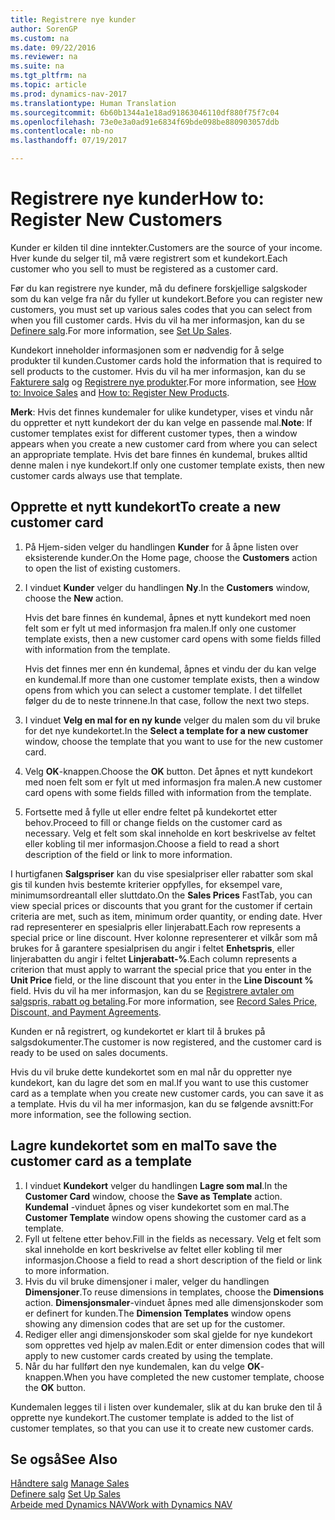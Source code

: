 ```yaml
---
title: Registrere nye kunder
author: SorenGP
ms.custom: na
ms.date: 09/22/2016
ms.reviewer: na
ms.suite: na
ms.tgt_pltfrm: na
ms.topic: article
ms.prod: dynamics-nav-2017
ms.translationtype: Human Translation
ms.sourcegitcommit: 6b60b1344a1e18ad91863046110df880f75f7c04
ms.openlocfilehash: 73e0e3a0ad91e6834f69bde098be880903057ddb
ms.contentlocale: nb-no
ms.lasthandoff: 07/19/2017

---
```


# <a name="how-to-register-new-customers"></a><span data-ttu-id="1cf27-102">Registrere nye kunder</span><span class="sxs-lookup"><span data-stu-id="1cf27-102">How to: Register New Customers</span></span>
<span data-ttu-id="1cf27-103">Kunder er kilden til dine inntekter.</span><span class="sxs-lookup"><span data-stu-id="1cf27-103">Customers are the source of your income.</span></span> <span data-ttu-id="1cf27-104">Hver kunde du selger til, må være registrert som et kundekort.</span><span class="sxs-lookup"><span data-stu-id="1cf27-104">Each customer who you sell to must be registered as a customer card.</span></span>

<span data-ttu-id="1cf27-105">Før du kan registrere nye kunder, må du definere forskjellige salgskoder som du kan velge fra når du fyller ut kundekort.</span><span class="sxs-lookup"><span data-stu-id="1cf27-105">Before you can register new customers, you must set up various sales codes that you can select from when you fill customer cards.</span></span> <span data-ttu-id="1cf27-106">Hvis du vil ha mer informasjon, kan du se [Definere salg](sales-setup-sales.md).</span><span class="sxs-lookup"><span data-stu-id="1cf27-106">For more information, see [Set Up Sales](sales-setup-sales.md).</span></span>

<span data-ttu-id="1cf27-107">Kundekort inneholder informasjonen som er nødvendig for å selge produkter til kunden.</span><span class="sxs-lookup"><span data-stu-id="1cf27-107">Customer cards hold the information that is required to sell products to the customer.</span></span> <span data-ttu-id="1cf27-108">Hvis du vil ha mer informasjon, kan du se [Fakturere salg](sales-how-invoice-sales.md) og [Registrere nye produkter](inventory-how-register-new-products.md).</span><span class="sxs-lookup"><span data-stu-id="1cf27-108">For more information, see [How to: Invoice Sales](sales-how-invoice-sales.md) and [How to: Register New Products](inventory-how-register-new-products.md).</span></span>

<span data-ttu-id="1cf27-109">**Merk**: Hvis det finnes kundemaler for ulike kundetyper, vises et vindu når du oppretter et nytt kundekort der du kan velge en passende mal.</span><span class="sxs-lookup"><span data-stu-id="1cf27-109">**Note**: If customer templates exist for different customer types, then a window appears when you create a new customer card from where you can select an appropriate template.</span></span> <span data-ttu-id="1cf27-110">Hvis det bare finnes én kundemal, brukes alltid denne malen i nye kundekort.</span><span class="sxs-lookup"><span data-stu-id="1cf27-110">If only one customer template exists, then new customer cards always use that template.</span></span>

## <a name="to-create-a-new-customer-card"></a><span data-ttu-id="1cf27-111">Opprette et nytt kundekort</span><span class="sxs-lookup"><span data-stu-id="1cf27-111">To create a new customer card</span></span>
1. <span data-ttu-id="1cf27-112">På Hjem-siden velger du handlingen **Kunder** for å åpne listen over eksisterende kunder.</span><span class="sxs-lookup"><span data-stu-id="1cf27-112">On the Home page, choose the **Customers** action to open the list of existing customers.</span></span>  
2. <span data-ttu-id="1cf27-113">I vinduet **Kunder** velger du handlingen **Ny**.</span><span class="sxs-lookup"><span data-stu-id="1cf27-113">In the **Customers** window, choose the **New** action.</span></span>

    <span data-ttu-id="1cf27-114">Hvis det bare finnes én kundemal, åpnes et nytt kundekort med noen felt som er fylt ut med informasjon fra malen.</span><span class="sxs-lookup"><span data-stu-id="1cf27-114">If only one customer template exists, then a new customer card opens with some fields filled with information from the template.</span></span>

    <span data-ttu-id="1cf27-115">Hvis det finnes mer enn én kundemal, åpnes et vindu der du kan velge en kundemal.</span><span class="sxs-lookup"><span data-stu-id="1cf27-115">If more than one customer template exists, then a window opens from which you can select a customer template.</span></span> <span data-ttu-id="1cf27-116">I det tilfellet følger du de to neste trinnene.</span><span class="sxs-lookup"><span data-stu-id="1cf27-116">In that case, follow the next two steps.</span></span>
3. <span data-ttu-id="1cf27-117">I vinduet **Velg en mal for en ny kunde** velger du malen som du vil bruke for det nye kundekortet.</span><span class="sxs-lookup"><span data-stu-id="1cf27-117">In the **Select a template for a new customer** window, choose the template that you want to use for the new customer card.</span></span>
4. <span data-ttu-id="1cf27-118">Velg **OK**-knappen.</span><span class="sxs-lookup"><span data-stu-id="1cf27-118">Choose the **OK** button.</span></span> <span data-ttu-id="1cf27-119">Det åpnes et nytt kundekort med noen felt som er fylt ut med informasjon fra malen.</span><span class="sxs-lookup"><span data-stu-id="1cf27-119">A new customer card opens with some fields filled with information from the template.</span></span>  
5. <span data-ttu-id="1cf27-120">Fortsette med å fylle ut eller endre feltet på kundekortet etter behov.</span><span class="sxs-lookup"><span data-stu-id="1cf27-120">Proceed to fill or change fields on the customer card as necessary.</span></span> <span data-ttu-id="1cf27-121">Velg et felt som skal inneholde en kort beskrivelse av feltet eller kobling til mer informasjon.</span><span class="sxs-lookup"><span data-stu-id="1cf27-121">Choose a field to read a short description of the field or link to more information.</span></span>

<span data-ttu-id="1cf27-122">I hurtigfanen **Salgspriser** kan du vise spesialpriser eller rabatter som skal gis til kunden hvis bestemte kriterier oppfylles, for eksempel vare, minimumsordreantall eller sluttdato.</span><span class="sxs-lookup"><span data-stu-id="1cf27-122">On the **Sales Prices** FastTab, you can view special prices or discounts that you grant for the customer if certain criteria are met, such as item, minimum order quantity, or ending date.</span></span> <span data-ttu-id="1cf27-123">Hver rad representerer en spesialpris eller linjerabatt.</span><span class="sxs-lookup"><span data-stu-id="1cf27-123">Each row represents a special price or line discount.</span></span> <span data-ttu-id="1cf27-124">Hver kolonne representerer et vilkår som må brukes for å garantere spesialprisen du angir i feltet **Enhetspris**, eller linjerabatten du angir i feltet **Linjerabatt-%**.</span><span class="sxs-lookup"><span data-stu-id="1cf27-124">Each column represents a criterion that must apply to warrant the special price that you enter in the **Unit Price** field, or the line discount that you enter in the **Line Discount %** field.</span></span> <span data-ttu-id="1cf27-125">Hvis du vil ha mer informasjon, kan du se [Registrere avtaler om salgspris, rabatt og betaling](sales-how-record-sales-price-discount-payment-agreements.md).</span><span class="sxs-lookup"><span data-stu-id="1cf27-125">For more information, see [Record Sales Price, Discount, and Payment Agreements](sales-how-record-sales-price-discount-payment-agreements.md).</span></span>

<span data-ttu-id="1cf27-126">Kunden er nå registrert, og kundekortet er klart til å brukes på salgsdokumenter.</span><span class="sxs-lookup"><span data-stu-id="1cf27-126">The customer is now registered, and the customer card is ready to be used on sales documents.</span></span>

<span data-ttu-id="1cf27-127">Hvis du vil bruke dette kundekortet som en mal når du oppretter nye kundekort, kan du lagre det som en mal.</span><span class="sxs-lookup"><span data-stu-id="1cf27-127">If you want to use this customer card as a template when you create new customer cards, you can save it as a template.</span></span> <span data-ttu-id="1cf27-128">Hvis du vil ha mer informasjon, kan du se følgende avsnitt:</span><span class="sxs-lookup"><span data-stu-id="1cf27-128">For more information, see the following section.</span></span>

## <a name="to-save-the-customer-card-as-a-template"></a><span data-ttu-id="1cf27-129">Lagre kundekortet som en mal</span><span class="sxs-lookup"><span data-stu-id="1cf27-129">To save the customer card as a template</span></span>
1. <span data-ttu-id="1cf27-130">I vinduet **Kundekort** velger du handlingen **Lagre som mal**.</span><span class="sxs-lookup"><span data-stu-id="1cf27-130">In the **Customer Card** window, choose the **Save as Template** action.</span></span> <span data-ttu-id="1cf27-131">**Kundemal**  -vinduet åpnes og viser kundekortet som en mal.</span><span class="sxs-lookup"><span data-stu-id="1cf27-131">The **Customer Template** window opens showing the customer card as a template.</span></span>
2. <span data-ttu-id="1cf27-132">Fyll ut feltene etter behov.</span><span class="sxs-lookup"><span data-stu-id="1cf27-132">Fill in the fields as necessary.</span></span> <span data-ttu-id="1cf27-133">Velg et felt som skal inneholde en kort beskrivelse av feltet eller kobling til mer informasjon.</span><span class="sxs-lookup"><span data-stu-id="1cf27-133">Choose a field to read a short description of the field or link to more information.</span></span>
3. <span data-ttu-id="1cf27-134">Hvis du vil bruke dimensjoner i maler, velger du handlingen **Dimensjoner**.</span><span class="sxs-lookup"><span data-stu-id="1cf27-134">To reuse dimensions in templates, choose the **Dimensions** action.</span></span> <span data-ttu-id="1cf27-135">**Dimensjonsmaler**-vinduet åpnes med alle dimensjonskoder som er definert for kunden.</span><span class="sxs-lookup"><span data-stu-id="1cf27-135">The **Dimension Templates** window opens showing any dimension codes that are set up for the customer.</span></span>
4. <span data-ttu-id="1cf27-136">Rediger eller angi dimensjonskoder som skal gjelde for nye kundekort som opprettes ved hjelp av malen.</span><span class="sxs-lookup"><span data-stu-id="1cf27-136">Edit or enter dimension codes that will apply to new customer cards created by using the template.</span></span>  
5. <span data-ttu-id="1cf27-137">Når du har fullført den nye kundemalen, kan du velge **OK**-knappen.</span><span class="sxs-lookup"><span data-stu-id="1cf27-137">When you have completed the new customer template, choose the **OK** button.</span></span>

<span data-ttu-id="1cf27-138">Kundemalen legges til i listen over kundemaler, slik at du kan bruke den til å opprette nye kundekort.</span><span class="sxs-lookup"><span data-stu-id="1cf27-138">The customer template is added to the list of customer templates, so that you can use it to create new customer cards.</span></span>

## <a name="see-also"></a><span data-ttu-id="1cf27-139">Se også</span><span class="sxs-lookup"><span data-stu-id="1cf27-139">See Also</span></span>  
<span data-ttu-id="1cf27-140">[Håndtere salg](sales-manage-sales.md)  </span><span class="sxs-lookup"><span data-stu-id="1cf27-140">[Manage Sales](sales-manage-sales.md)  </span></span>  
<span data-ttu-id="1cf27-141">[Definere salg](sales-setup-sales.md)  </span><span class="sxs-lookup"><span data-stu-id="1cf27-141">[Set Up Sales](sales-setup-sales.md)  </span></span>  
[<span data-ttu-id="1cf27-142">Arbeide med Dynamics NAV</span><span class="sxs-lookup"><span data-stu-id="1cf27-142">Work with Dynamics NAV</span></span>](ui-work-product.md)

